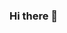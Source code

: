 ### Hi there 👋

<!--
**IsraBsal/IsraBsal** is a ✨ _special_ ✨ repository because its `README.md` (this file) appears on your GitHub profile.

Here are some ideas to get you started:

[![Anurag's github stats](https://github-readme-stats.vercel.app/api?username=IsraBsal)](https://github.com/IsraBsal/IsraBsal)
